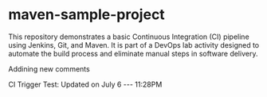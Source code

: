 # maven-sample-project
This repository demonstrates a basic Continuous Integration (CI) pipeline using Jenkins, Git, and Maven. It is part of a DevOps lab activity designed to automate the build process and eliminate manual steps in software delivery.


Addining new comments

CI Trigger Test: Updated on July 6 --- 11:28PM
